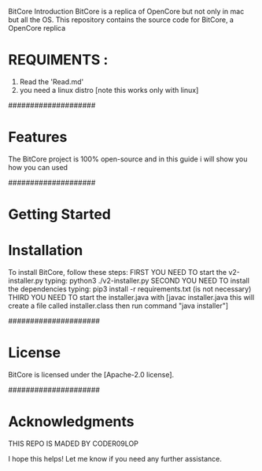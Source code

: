 BitCore
Introduction
BitCore is a replica of OpenCore but not only in mac but all the OS. This repository contains the source code for BitCore, a OpenCore replica

# REQUIMENTS :
1. Read the 'Read.md'
2. you need a linux distro [note this works only with linux]


####################


# Features
The BitCore project is 100% open-source and in this guide i will show you how you can used



####################


# Getting Started
# Installation
To install BitCore, follow these steps:
FIRST YOU NEED TO start the v2-installer.py typing: python3 ./v2-installer.py
SECOND YOU NEED TO install the dependencies typing: pip3 install -r requirements.txt (is not necessary)
THIRD YOU NEED TO start the installer.java with [javac installer.java this will create a file called installer.class then run command "java installer"]


#####################


# License
BitCore is licensed under the [Apache-2.0 license].


#####################


# Acknowledgments
THIS REPO IS MADED BY CODER09LOP

I hope this helps! Let me know if you need any further assistance.
